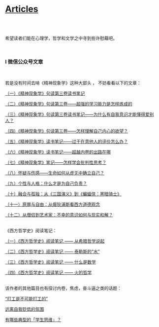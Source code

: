 # [Articles](https://yuliuu.com/Articles)

<br><br>

希望读者们能在心理学，哲学和文学之中寻到些许慰藉吧。

<br>

### I  微信公众号文章

<br>

若是没有时间去啃《精神现象学》这种大部头 ， 不妨看看以下的文章：

[（一）《精神现象学》句读第三卷读书笔记](https://yuliuu.com/Articles/wechat/1st)

[（二）《精神现象学》句读第三卷——超强的学习能力是怎样炼成的](https://yuliuu.com/Articles/wechat/2nd)

[（三）《精神现象学》句读第三卷读书笔记——为什么有自我意识才能懂得爱别人？](https://yuliuu.com/Articles/wechat/3rd)

[（四）《精神现象学》句读第三卷——怎样理解自己内心的欲望？](https://yuliuu.com/Articles/wechat/4th)

[（五）《精神现象学》读书笔记——过于在意他人的评价怎么办？](https://yuliuu.com/Articles/wechat/5th)

[（六）《精神现象学》读书笔记——超越内卷的出路在哪](https://yuliuu.com/Articles/wechat/6th)

[（七）《精神现象学》笔记——怎样学会批判性思考？](https://yuliuu.com/Articles/wechat/7th)

[（八）怀疑与伤感——生命如何从虚无中确立自己？](https://yuliuu.com/Articles/wechat/8th)

[（九）个性与人格：什么才是为自己负责？](https://yuliuu.com/Articles/wechat/9th)

[（十）融合与孤独：从《三国演义》到《蝙蝠侠：黑暗骑士》](https://yuliuu.com/Articles/wechat/10th) 

[（十一）原罪与自由：从俄狄浦斯看西方道德观念](https://yuliuu.com/Articles/wechat/11th) 

[（十二）从僧侣到艺术家：不幸的意识如何与现实和解？](https://yuliuu.com/Articles/wechat/12th)



<br>《西方哲学史》阅读笔记：

[（一）《西方哲学史》阅读笔记 —— 从希腊哲学说起](https://yuliuu.com/Articles/wechat/HistOfWestPhil-1st)

[（二）《西方哲学史》阅读笔记 —— 泰勒斯的“水”](https://yuliuu.com/Articles/wechat/HistOfWestPhil-2nd) 

[（三）《西方哲学史》阅读笔记 —— 什么是数学 ](https://yuliuu.com/Articles/wechat/HistOfWestPhil-3rd)

[（四）《西方哲学史》阅读笔记 —— 火的哲学](https://yuliuu.com/Articles/wechat/HistOfWestPhil-4th) 



<br>该作者的其他篇目也有探讨内卷，焦虑，奋斗逼之类的话题：

[“打工是不可能打工的”](https://yuliuu.com/Articles/wechat/4-24)

[远离自我贬低的氛围](https://yuliuu.com/Articles/wechat/4-14)

[有哪些典型的「学生思维」？](https://yuliuu.com/Articles/wechat/3-12)






